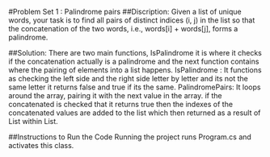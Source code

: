 ﻿
#Problem Set 1 : Palindrome pairs
##Discription:
            Given a list of unique words, your task is to find all pairs of distinct
 indices (i, j) in the list so that the concatenation of the two words, i.e., words[i] + words[j], forms a palindrome.

##Solution: 
            There are two main functions, IsPalindrome it is where it checks if the concatenation actually is a palindrome and the next function contains where the pairing of elements into a list happens.
         IsPalindrome : It functions as checking the left side and the right side letter by letter and its not the same letter it returns false and true if its the same.
         PalindromePairs: It loops around the array, pairing it with the next value in the array. if the concatenated is checked that it returns true then the indexes of the concatenated values are added to the list which then returned as a result of List within List.

##Instructions to Run the Code
             Running the project runs Program.cs and activates this class.

